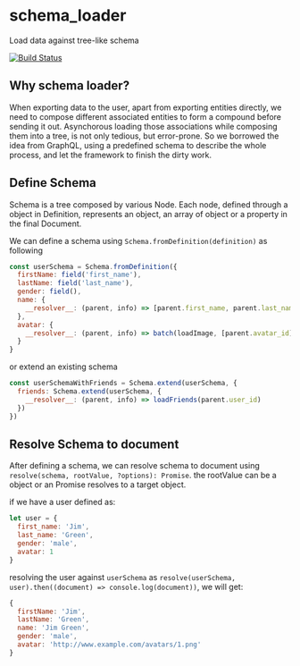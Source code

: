 # schema_loader

Load data against tree-like schema

[![Build Status](https://travis-ci.org/secretworry/node_schema_loader.svg?branch=master)](https://travis-ci.org/secretworry/node_schema_loader.svg?branch=master)

## Why schema loader?

When exporting data to the user, apart from exporting entities directly, we need to compose different associated entities
to form a compound before sending it out. Asynchorous loading those associations while composing them into a tree,
is not only tedious, but error-prone. So we borrowed the idea from GraphQL, using a predefined schema to describe the
whole process, and let the framework to finish the dirty work.

## Define Schema

Schema is a tree composed by various Node. Each node, defined through a object in Definition, represents an object,
an array of object or a property in the final Document.

We can define a schema using `Schema.fromDefinition(definition)` as following
```javascript
const userSchema = Schema.fromDefinition({
  firstName: field('first_name'),
  lastName: field('last_name'),
  gender: field(),
  name: {
    __resolver__: (parent, info) => [parent.first_name, parent.last_name].join(' ')
  },
  avatar: {
    __resolver__: (parent, info) => batch(loadImage, [parent.avatar_id], (images) => images[parent.avatar_id])
  }
}
```

or extend an existing schema
```javascript
const userSchemaWithFriends = Schema.extend(userSchema, {
  friends: Schema.extend(userSchema, {
    __resolver__: (parent, info) => loadFriends(parent.user_id)
  })
})
```

## Resolve Schema to document

After defining a schema, we can resolve schema to document using `resolve(schema, rootValue, ?options): Promise`.
the rootValue can be a object or an Promise resolves to a target object.

if we have a user defined as:
```javascript
let user = {
  first_name: 'Jim',
  last_name: 'Green',
  gender: 'male',
  avatar: 1
}
```
resolving the user against `userSchema` as `resolve(userSchema, user).then((document) => console.log(document))`, we will
get:
```javascript
{
  firstName: 'Jim',
  lastName: 'Green',
  name: 'Jim Green',
  gender: 'male',
  avatar: 'http://www.example.com/avatars/1.png'
}
```


